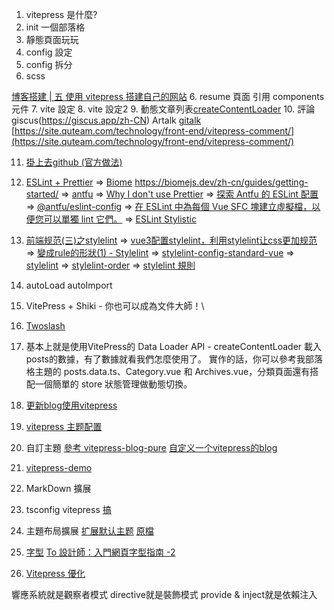 
1. vitepress 是什麼?
2. init 一個部落格
3. 靜態頁面玩玩
4. config 設定
5. config 拆分[](https://juejin.cn/post/7349136892334374927)
6. scss

[博客搭建 | 五 使用 vitepress 搭建自己的网站](https://juejin.cn/post/7380296428142477312)
6. resume 頁面 引用 components 元件
7. vite 設定
8. vite 設定2
9. 動態文章列表[createContentLoader](https://jinyuu.cn/posts/vitepress%E5%8D%9A%E5%AE%A2%E4%B8%AA%E6%80%A7%E5%8C%96%E4%BF%AE%E6%94%B9.html)
10. 評論 giscus(https://giscus.app/zh-CN) Artalk [](https://www.lihaoyu.cn/posts/use-artalk-in-valaxy)  [gitalk](https://blog.goalonez.site/blog/VitePress%E5%8D%9A%E5%AE%A2%E6%90%AD%E5%BB%BA.html#%E5%BC%95%E5%85%A5gitalk)
[https://site.quteam.com/technology/front-end/vitepress-comment/](https://site.quteam.com/technology/front-end/vitepress-comment/)

11. [掛上去github (官方做法)](https://docs.github.com/zh/pages/getting-started-with-github-pages/creating-a-github-pages-site)
12. [ESLint + Prettier](https://marketplace.visualstudio.com/items?itemName=rvest.vs-code-prettier-eslint) => [Biome](https://antfu.me/posts/why-not-prettier-zh) https://biomejs.dev/zh-cn/guides/getting-started/
=> [antfu](https://github.com/antfu/eslint-plugin-format)
=> [Why I don't use Prettier](https://antfu.me/posts/why-not-prettier)
=> [探索 Antfu 的 ESLint 配置](https://blog.csdn.net/gitblog_00027/article/details/136931799)
=> [@antfu/eslint-config](https://github.com/antfu/eslint-config)
=> [在 ESLint 中為每個 Vue SFC 塊建立虛擬檔，以便您可以單獨 lint 它們。](https://github.com/antfu/eslint-processor-vue-blocks)
=> [ESLint Stylistic](https://eslint.style/rules)

13. [前端规范(三)之stylelint](https://blog.csdn.net/weixin_42424283/article/details/128817090)
=> [vue3配置stylelint，利用stylelint让css更加规范](https://blog.csdn.net/2301_78152384/article/details/136671101)
=> [變成rule的形狀(1) - Stylelint](https://tempura-good-good.coderbridge.io/2022/05/22/stylelint/)
=> [stylelint-config-standard-vue](https://github.com/ota-meshi/stylelint-config-standard-vue)
=> [stylelint](https://stylelint.io/user-guide/configure)
=> [stylelint-order](https://www.npmjs.com/package/stylelint-order)
=> [stylelint 規則](https://stylelint.bootcss.com/user-guide/rules/list)

14. autoLoad autoImport

15. VitePress + Shiki - 你也可以成為文件大師！\
16. [Twoslash](https://hackmd.io/@R5nQ-zW1Q_aYM8gKaeHg3w/HkROswSTT?utm_source=preview-mode&utm_medium=rec)

17. [](https://laplace.tw/posts/quick-build-blog-with-vitepress#google_vignette)
基本上就是使用VitePress的 Data Loader API - createContentLoader 載入posts的數據，有了數據就看我們怎麼使用了。
實作的話，你可以參考我部落格主題的 posts.data.ts、Category.vue 和 Archives.vue，分類頁面還有搭配一個簡單的 store 狀態管理做動態切換。

18. [更新blog使用vitepress](https://www.timeslow.net/posts/vitepress-first.html)
19. [vitepress 主题配置](https://theme.sugarat.top/config/frontmatter.html)

20. 自訂主題 [參考 vitepress-blog-pure](https://github.com/airene/vitepress-blog-pure) [自定义一个vitepress的blog](https://juejin.cn/post/7134586612406714375?from=search-suggest)
21. [vitepress-demo](https://juejin.cn/post/7203661966614560828?from=search-suggest)

22. MarkDown 擴展
23. tsconfig vitepress [ 搞 ](https://juejin.cn/post/7385081262870888487)
25. 主題布局擴展 [扩展默认主题](https://vitepress.dev/zh/guide/extending-default-theme) [原檔](https://github.com/vuejs/vitepress/blob/main/src/client/theme-default/components/VPDoc.vue)
26. [字型](https://vitepress.dev/zh/guide/extending-default-theme)  [To 設計師：入門網頁字型指南 -2](https://apodesign.tw/uiux/getting-started-with-website-font-2/)
27. [Vitepress 優化](https://bddxg.top/article/note/vitepress%E4%BC%98%E5%8C%96/%E7%82%B9%E5%87%BB%E5%9B%BE%E7%89%87%E6%94%BE%E5%A4%A7.html)





響應系統就是觀察者模式
directive就是裝飾模式
provide & inject就是依賴注入